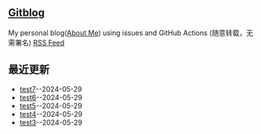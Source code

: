 ## [Gitblog](https://yihong0618.github.io/gitblog/)
My personal blog([About Me](https://github.com/yihong0618/gitblog/issues/282)) using issues and GitHub Actions (随意转载，无需署名)
[RSS Feed](https://raw.githubusercontent.com/Jared-ZDC/markel/master/feed.xml)

## 最近更新
- [test7](https://github.com/Jared-ZDC/markel/issues/7)--2024-05-29
- [test6](https://github.com/Jared-ZDC/markel/issues/6)--2024-05-29
- [test5](https://github.com/Jared-ZDC/markel/issues/5)--2024-05-29
- [test4](https://github.com/Jared-ZDC/markel/issues/4)--2024-05-29
- [test3](https://github.com/Jared-ZDC/markel/issues/3)--2024-05-29
